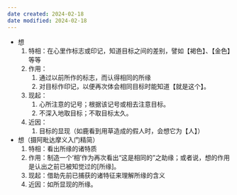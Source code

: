 ```yaml
---
date created: 2024-02-18
date modified: 2024-02-18
---
```

- 想
    1. 特相：在心里作标志或印记，知道目标之间的差别，譬如【褐色】、【金色】等等
    2. 作用：
        1. 通过以前所作的标志，而认得相同的所缘
        2. 对目标作印记，以便再次体会相同目标时能知道【就是这个】。
    3. 现起：
        1. 心所注意的记号；根据该记号或相去注意目标。
        2. 不深入地取目标；不取目标太久。
    4. 近因：
        1. 目标的显现（如鹿看到用草造成的假人时，会想它为【人】）
- 想（摄阿毗达摩义入门精简）
    1. 特相：看出所缘的诸特质
    2. 作用：制造一个‘相’作为再次看出“这是相同的”之助缘；或者说，想的作用是认出之前已被知觉过的[所缘]。
    3. 现起：借助先前已捕获的诸特征来理解所缘的含义
    4. 近因：如所显现的所缘。
